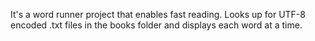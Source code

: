 It's a word runner project that enables fast reading. Looks up for UTF-8 encoded .txt files in the books folder and displays each word at a time.
